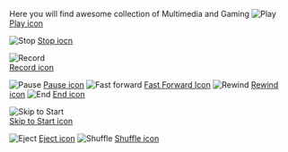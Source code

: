 Here you will find awesome collection of Multimedia and Gaming
<img src="https://media.iconsink.com/g_images/play-3438.jpg" alt="Play">
<a href="https://www.iconsink.com/icon/play-3438">Play icon</a>

<img src="https://media.iconsink.com/g_images/stop-3442.jpg" alt="Stop">
<a href="https://www.iconsink.com/icon/stop-3442">Stop iocn</a>

<img src="https://media.iconsink.com/og_images/record-3446.png" alt="Record"><br/>
<a href="https://www.iconsink.com/icon/record-3446">Record icon</a>

<img src="https://media.iconsink.com/g_images/pause-3448.jpg" alt="Pause">
<a href="https://www.iconsink.com/icon/pause-3448">Pause icon</a>

<img src="https://media.iconsink.com/g_images/fast-forward-3450.jpg" alt="Fast forward">
<a href="https://www.iconsink.com/icon/fast-forward-3450">Fast Forward Icon</a>

<img src="https://media.iconsink.com/g_images/rewind-3455.jpg" alt="Rewind">
<a href="https://www.iconsink.com/icon/rewind-3455">Rewind icon</a>

<img src="https://media.iconsink.com/g_images/end-3458.jpg" alt="End">
<a href="https://www.iconsink.com/icon/end-3458">End icon</a>

<img src="https://media.iconsink.com/og_images/skip-to-start-3461.png" alt="Skip to Start"><br/>
<a href="https://www.iconsink.com/icon/skip-to-start-3461">Skip to Start icon</a>

<img src="https://media.iconsink.com/g_images/eject-3462.jpg" alt="Eject">
<a href="https://www.iconsink.com/icon/eject-3462">Eject icon</a>

<img src="https://media.iconsink.com/g_images/shuffle-3465.jpg" alt="Shuffle">
<a href="https://www.iconsink.com/icon/shuffle-3465">Shuffle icon</a>
